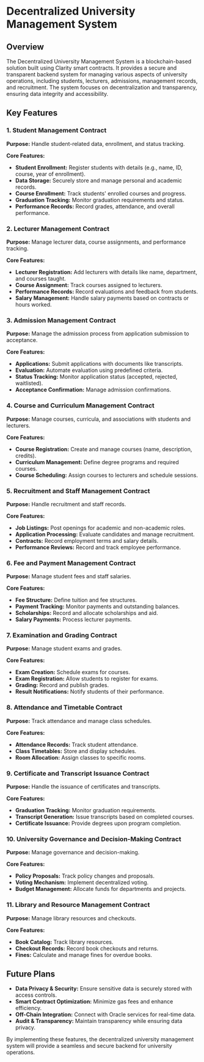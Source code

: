 # Decentralized University Management System

## Overview

The Decentralized University Management System is a blockchain-based solution built using Clarity smart contracts. It provides a secure and transparent backend system for managing various aspects of university operations, including students, lecturers, admissions, management records, and recruitment. The system focuses on decentralization and transparency, ensuring data integrity and accessibility.

## Key Features

### 1. Student Management Contract

**Purpose:** Handle student-related data, enrollment, and status tracking.

**Core Features:**

- **Student Enrollment:** Register students with details (e.g., name, ID, course, year of enrollment).
- **Data Storage:** Securely store and manage personal and academic records.
- **Course Enrollment:** Track students' enrolled courses and progress.
- **Graduation Tracking:** Monitor graduation requirements and status.
- **Performance Records:** Record grades, attendance, and overall performance.

### 2. Lecturer Management Contract

**Purpose:** Manage lecturer data, course assignments, and performance tracking.

**Core Features:**

- **Lecturer Registration:** Add lecturers with details like name, department, and courses taught.
- **Course Assignment:** Track courses assigned to lecturers.
- **Performance Records:** Record evaluations and feedback from students.
- **Salary Management:** Handle salary payments based on contracts or hours worked.

### 3. Admission Management Contract

**Purpose:** Manage the admission process from application submission to acceptance.

**Core Features:**

- **Applications:** Submit applications with documents like transcripts.
- **Evaluation:** Automate evaluation using predefined criteria.
- **Status Tracking:** Monitor application status (accepted, rejected, waitlisted).
- **Acceptance Confirmation:** Manage admission confirmations.

### 4. Course and Curriculum Management Contract

**Purpose:** Manage courses, curricula, and associations with students and lecturers.

**Core Features:**

- **Course Registration:** Create and manage courses (name, description, credits).
- **Curriculum Management:** Define degree programs and required courses.
- **Course Scheduling:** Assign courses to lecturers and schedule sessions.

### 5. Recruitment and Staff Management Contract

**Purpose:** Handle recruitment and staff records.

**Core Features:**

- **Job Listings:** Post openings for academic and non-academic roles.
- **Application Processing:** Evaluate candidates and manage recruitment.
- **Contracts:** Record employment terms and salary details.
- **Performance Reviews:** Record and track employee performance.

### 6. Fee and Payment Management Contract

**Purpose:** Manage student fees and staff salaries.

**Core Features:**

- **Fee Structure:** Define tuition and fee structures.
- **Payment Tracking:** Monitor payments and outstanding balances.
- **Scholarships:** Record and allocate scholarships and aid.
- **Salary Payments:** Process lecturer payments.

### 7. Examination and Grading Contract

**Purpose:** Manage student exams and grades.

**Core Features:**

- **Exam Creation:** Schedule exams for courses.
- **Exam Registration:** Allow students to register for exams.
- **Grading:** Record and publish grades.
- **Result Notifications:** Notify students of their performance.

### 8. Attendance and Timetable Contract

**Purpose:** Track attendance and manage class schedules.

**Core Features:**

- **Attendance Records:** Track student attendance.
- **Class Timetables:** Store and display schedules.
- **Room Allocation:** Assign classes to specific rooms.

### 9. Certificate and Transcript Issuance Contract

**Purpose:** Handle the issuance of certificates and transcripts.

**Core Features:**

- **Graduation Tracking:** Monitor graduation requirements.
- **Transcript Generation:** Issue transcripts based on completed courses.
- **Certificate Issuance:** Provide degrees upon program completion.

### 10. University Governance and Decision-Making Contract

**Purpose:** Manage governance and decision-making.

**Core Features:**

- **Policy Proposals:** Track policy changes and proposals.
- **Voting Mechanism:** Implement decentralized voting.
- **Budget Management:** Allocate funds for departments and projects.

### 11. Library and Resource Management Contract

**Purpose:** Manage library resources and checkouts.

**Core Features:**

- **Book Catalog:** Track library resources.
- **Checkout Records:** Record book checkouts and returns.
- **Fines:** Calculate and manage fines for overdue books.

## Future Plans

- **Data Privacy & Security:** Ensure sensitive data is securely stored with access controls.
- **Smart Contract Optimization:** Minimize gas fees and enhance efficiency.
- **Off-Chain Integration:** Connect with Oracle services for real-time data.
- **Audit & Transparency:** Maintain transparency while ensuring data privacy.

By implementing these features, the decentralized university management system will provide a seamless and secure backend for university operations.
